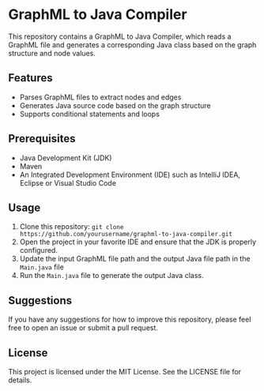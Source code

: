 # GraphML to Java Compiler

This repository contains a GraphML to Java Compiler, which reads a GraphML file and generates a corresponding Java class based on the graph structure and node values.

## Features
- Parses GraphML files to extract nodes and edges
- Generates Java source code based on the graph structure
- Supports conditional statements and loops

## Prerequisites
- Java Development Kit (JDK)
- Maven
- An Integrated Development Environment (IDE) such as IntelliJ IDEA, Eclipse or Visual Studio Code

## Usage
1. Clone this repository: `git clone https://github.com/yourusername/graphml-to-java-compiler.git`
2. Open the project in your favorite IDE and ensure that the JDK is properly configured.
3. Update the input GraphML file path and the output Java file path in the `Main.java` file
4. Run the `Main.java` file to generate the output Java class.

## Suggestions
If you have any suggestions for how to improve this repository, please feel free to open an issue or submit a pull request.

## License
This project is licensed under the MIT License. See the LICENSE file for details.
